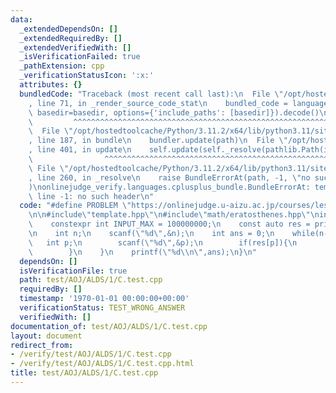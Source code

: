 ```yaml
---
data:
  _extendedDependsOn: []
  _extendedRequiredBy: []
  _extendedVerifiedWith: []
  _isVerificationFailed: true
  _pathExtension: cpp
  _verificationStatusIcon: ':x:'
  attributes: {}
  bundledCode: "Traceback (most recent call last):\n  File \"/opt/hostedtoolcache/Python/3.11.2/x64/lib/python3.11/site-packages/onlinejudge_verify/documentation/build.py\"\
    , line 71, in _render_source_code_stat\n    bundled_code = language.bundle(stat.path,\
    \ basedir=basedir, options={'include_paths': [basedir]}).decode()\n          \
    \         ^^^^^^^^^^^^^^^^^^^^^^^^^^^^^^^^^^^^^^^^^^^^^^^^^^^^^^^^^^^^^^^^^^^^^^^^^^^^^^^^^\n\
    \  File \"/opt/hostedtoolcache/Python/3.11.2/x64/lib/python3.11/site-packages/onlinejudge_verify/languages/cplusplus.py\"\
    , line 187, in bundle\n    bundler.update(path)\n  File \"/opt/hostedtoolcache/Python/3.11.2/x64/lib/python3.11/site-packages/onlinejudge_verify/languages/cplusplus_bundle.py\"\
    , line 401, in update\n    self.update(self._resolve(pathlib.Path(included), included_from=path))\n\
    \                ^^^^^^^^^^^^^^^^^^^^^^^^^^^^^^^^^^^^^^^^^^^^^^^^^^^^^^^^^\n \
    \ File \"/opt/hostedtoolcache/Python/3.11.2/x64/lib/python3.11/site-packages/onlinejudge_verify/languages/cplusplus_bundle.py\"\
    , line 260, in _resolve\n    raise BundleErrorAt(path, -1, \"no such header\"\
    )\nonlinejudge_verify.languages.cplusplus_bundle.BundleErrorAt: template.hpp:\
    \ line -1: no such header\n"
  code: "#define PROBLEM \"https://onlinejudge.u-aizu.ac.jp/courses/lesson/1/ALDS1/all/ALDS1_1_C\"\
    \n\n#include\"template.hpp\"\n#include\"math/eratosthenes.hpp\"\nint main(){\n\
    \    constexpr int INPUT_MAX = 100000000;\n    const auto res = prime_checker(INPUT_MAX);\n\
    \n    int n;\n    scanf(\"%d\",&n);\n    int ans = 0;\n    while(n--){\n     \
    \   int p;\n        scanf(\"%d\",&p);\n        if(res[p]){\n            ans++;\n\
    \        }\n    }\n    printf(\"%d\\n\",ans);\n}\n"
  dependsOn: []
  isVerificationFile: true
  path: test/AOJ/ALDS/1/C.test.cpp
  requiredBy: []
  timestamp: '1970-01-01 00:00:00+00:00'
  verificationStatus: TEST_WRONG_ANSWER
  verifiedWith: []
documentation_of: test/AOJ/ALDS/1/C.test.cpp
layout: document
redirect_from:
- /verify/test/AOJ/ALDS/1/C.test.cpp
- /verify/test/AOJ/ALDS/1/C.test.cpp.html
title: test/AOJ/ALDS/1/C.test.cpp
---
```

